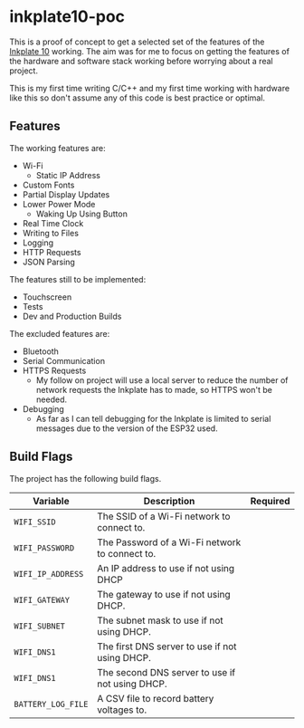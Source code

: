 # inkplate10-poc

This is a proof of concept to get a selected set of the features of the [Inkplate
10](https://soldered.com/product/inkplate-10-9-7-e-paper-board-copy/) working.
The aim was for me to focus on getting the features of the hardware and software
stack working before worrying about a real project.

This is my first time writing C/C++ and my first time working with hardware like this so don't assume any of this code is best practice or optimal.

## Features
The working features are:
* Wi-Fi
  * Static IP Address
* Custom Fonts
* Partial Display Updates
* Lower Power Mode
  * Waking Up Using Button
* Real Time Clock
* Writing to Files
* Logging
* HTTP Requests
* JSON Parsing

The features still to be implemented:
* Touchscreen
* Tests
* Dev and Production Builds

The excluded features are:
* Bluetooth
* Serial Communication
* HTTPS Requests
  * My follow on project will use a local server to reduce the number of network
    requests the Inkplate has to made, so HTTPS won't be needed.
* Debugging
  * As far as I can tell debugging for the Inkplate is limited to serial
    messages due to the version of the ESP32 used.

## Build Flags

The project has the following build flags.

| Variable | Description | Required |
| ------ | ------ | ------ |
| `WIFI_SSID` | The SSID of a Wi-Fi network to connect to. | |
| `WIFI_PASSWORD` | The Password of a Wi-Fi network to connect to. | |
| `WIFI_IP_ADDRESS` | An IP address to use if not using DHCP | |
| `WIFI_GATEWAY` | The gateway to use if not using DHCP. | |
| `WIFI_SUBNET` | The subnet mask to use if not using DHCP. | |
| `WIFI_DNS1` | The first DNS server to use if not using DHCP. | |
| `WIFI_DNS1` | The second DNS server to use if not using DHCP. | |
| `BATTERY_LOG_FILE` | A CSV file to record battery voltages to. | |
